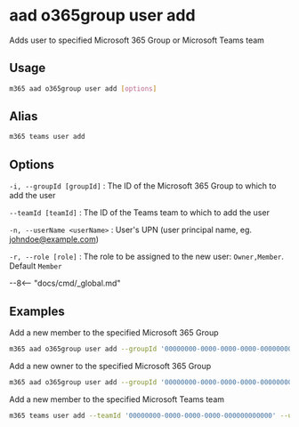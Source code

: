 # aad o365group user add

Adds user to specified Microsoft 365 Group or Microsoft Teams team

## Usage

```sh
m365 aad o365group user add [options]
```

## Alias

```sh
m365 teams user add
```

## Options

`-i, --groupId [groupId]`
: The ID of the Microsoft 365 Group to which to add the user

`--teamId [teamId]`
: The ID of the Teams team to which to add the user

`-n, --userName <userName>`
: User's UPN (user principal name, eg. johndoe@example.com)

`-r, --role [role]`
: The role to be assigned to the new user: `Owner,Member`. Default `Member`

--8<-- "docs/cmd/_global.md"

## Examples

Add a new member to the specified Microsoft 365 Group

```sh
m365 aad o365group user add --groupId '00000000-0000-0000-0000-000000000000' --userName 'anne.matthews@contoso.onmicrosoft.com'
```

Add a new owner to the specified Microsoft 365 Group

```sh
m365 aad o365group user add --groupId '00000000-0000-0000-0000-000000000000' --userName 'anne.matthews@contoso.onmicrosoft.com' --role Owner
```

Add a new member to the specified Microsoft Teams team

```sh
m365 teams user add --teamId '00000000-0000-0000-0000-000000000000' --userName 'anne.matthews@contoso.onmicrosoft.com'
```
